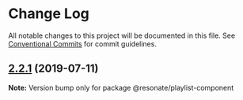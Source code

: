 # Change Log

All notable changes to this project will be documented in this file.
See [Conventional Commits](https://conventionalcommits.org) for commit guidelines.

## [2.2.1](https://github.com/justifaycoop/stream2own/compare/@resonate/playlist-component@2.1.0...@resonate/playlist-component@2.2.1) (2019-07-11)

**Note:** Version bump only for package @resonate/playlist-component
